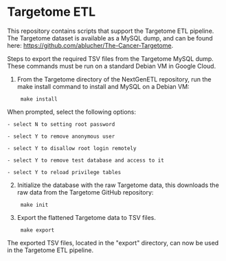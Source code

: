 # Targetome ETL

This repository contains scripts that support the Targetome ETL pipeline. The Targetome dataset is available as a MySQL dump, and can be found here: https://github.com/ablucher/The-Cancer-Targetome. 

Steps to export the required TSV files from the Targetome MySQL dump. These commands must be run on a standard Debian VM in Google Cloud. 

1. From the Targetome directory of the NextGenETL repository, run the make install command to install and MySQL on a Debian VM:

        make install

When prompted, select the following options:

    - select N to setting root password

    - select Y to remove anonymous user

    - select Y to disallow root login remotely

    - select Y to remove test database and access to it

    - select Y to reload privilege tables

2. Initialize the database with the raw Targetome data, this downloads the raw data from the Targetome GitHub repository:

        make init

3. Export the flattened Targetome data to TSV files. 

        make export

The exported TSV files, located in the "export" directory, can now be used in the Targetome ETL pipeline.

